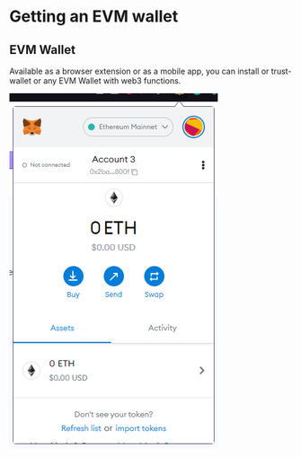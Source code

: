 # Getting an EVM wallet

## EVM Wallet
Available as a browser extension or as a mobile app, you can install or trust-wallet or any EVM Wallet with web3 functions.

​![evm](../../assets/img/image40.png)